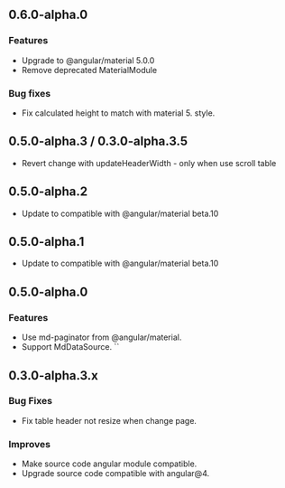 ## 0.6.0-alpha.0

### Features

* Upgrade to @angular/material 5.0.0
* Remove deprecated MaterialModule

### Bug fixes

* Fix calculated height to match with material 5. style.

## 0.5.0-alpha.3 / 0.3.0-alpha.3.5

* Revert change with updateHeaderWidth - only when use scroll table

## 0.5.0-alpha.2

* Update to compatible with @angular/material beta.10

## 0.5.0-alpha.1

* Update to compatible with @angular/material beta.10

## 0.5.0-alpha.0

### Features

* Use md-paginator from @angular/material.
* Support MdDataSource.
``
## 0.3.0-alpha.3.x

### Bug Fixes

* Fix table header not resize when change page.

### Improves

* Make source code angular module compatible.
* Upgrade source code compatible with angular@4.
